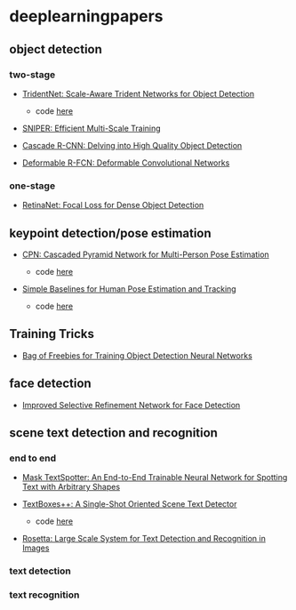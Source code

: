 # deeplearningpapers

## object detection

### two-stage

- [TridentNet: Scale-Aware Trident Networks for Object Detection](https://arxiv.org/pdf/1901.01892.pdf)
  - code [here](https://github.com/TuSimple/simpledet)

- [SNIPER: Efficient Multi-Scale Training](https://arxiv.org/pdf/1805.09300.pdf)

- [Cascade R-CNN: Delving into High Quality Object Detection](https://arxiv.org/pdf/1712.00726.pdf)

- [Deformable R-FCN: Deformable Convolutional Networks](https://arxiv.org/pdf/1703.06211.pdf)

### one-stage

- [RetinaNet: Focal Loss for Dense Object Detection](https://arxiv.org/pdf/1708.02002.pdf)

## keypoint detection/pose estimation

- [CPN: Cascaded Pyramid Network for Multi-Person Pose Estimation](https://arxiv.org/pdf/1711.07319.pdf)
  - code [here](https://github.com/zccyman/label-identification/tree/master/cpn-pytorch)

- [Simple Baselines for Human Pose Estimation and Tracking](https://arxiv.org/pdf/1804.06208.pdf)
  - code [here](https://github.com/Microsoft/human-pose-estimation.pytorch)

## Training Tricks

- [Bag of Freebies for Training Object Detection Neural Networks](https://arxiv.org/pdf/1902.04103.pdf)

## face detection

- [Improved Selective Refinement Network for Face Detection](https://arxiv.org/pdf/1901.06651.pdf)



## scene text detection and recognition

### end to end

- [Mask TextSpotter: An End-to-End Trainable Neural Network for Spotting Text with Arbitrary Shapes](https://arxiv.org/pdf/1807.02242.pdf)

- [TextBoxes++: A Single-Shot Oriented Scene Text Detector](https://arxiv.org/pdf/1801.02765.pdf)
  - code [here](https://github.com/MhLiao/TextBoxes_plusplus)

- [Rosetta: Large Scale System for Text Detection and Recognition in Images](https://research.fb.com/wp-content/uploads/2018/10/Rosetta-Large-scale-system-for-text-detection-and-recognition-in-images.pdf)

### text detection



### text recognition





 